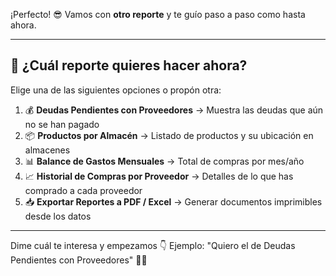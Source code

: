 ¡Perfecto! 😎
Vamos con **otro reporte** y te guío paso a paso como hasta ahora.

---

## 🧭 ¿Cuál reporte quieres hacer ahora?

Elige una de las siguientes opciones o propón otra:

1. 💰 **Deudas Pendientes con Proveedores**
   → Muestra las deudas que aún no se han pagado
2. 📦 **Productos por Almacén**
   → Listado de productos y su ubicación en almacenes
3. 📊 **Balance de Gastos Mensuales**
   → Total de compras por mes/año
4. 📈 **Historial de Compras por Proveedor**
   → Detalles de lo que has comprado a cada proveedor
5. 📥 **Exportar Reportes a PDF / Excel**
   → Generar documentos imprimibles desde los datos

---

Dime cuál te interesa y empezamos 👇
Ejemplo: "Quiero el de Deudas Pendientes con Proveedores" 💬✨
